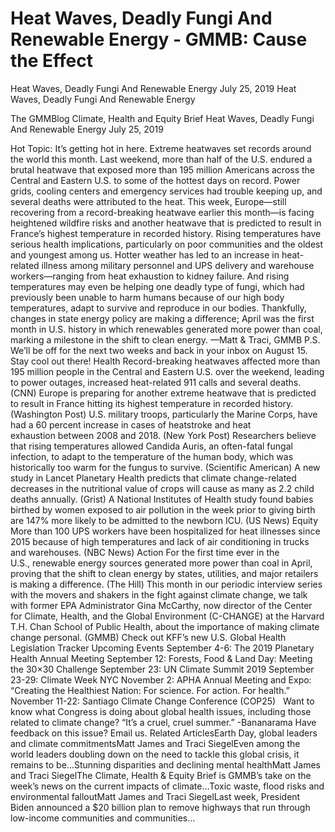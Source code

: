 # Heat Waves, Deadly Fungi And Renewable Energy - GMMB: Cause the Effect


Heat Waves, Deadly Fungi And Renewable Energy
July 25, 2019
Heat Waves, Deadly Fungi And Renewable Energy
 
The GMMBlog
Climate, Health and Equity Brief Heat Waves, Deadly Fungi And Renewable Energy
July 25, 2019
 
Hot Topic: It’s getting hot in here. Extreme heatwaves set records around the world this month. Last weekend, more than half of the U.S. endured a brutal heatwave that exposed more than 195 million Americans across the Central and Eastern U.S. to some of the hottest days on record. Power grids, cooling centers and emergency services had trouble keeping up, and several deaths were attributed to the heat. This week, Europe—still recovering from a record-breaking heatwave earlier this month—is facing heightened wildfire risks and another heatwave that is predicted to result in France’s highest temperature in recorded history.
Rising temperatures have serious health implications, particularly on poor communities and the oldest and youngest among us. Hotter weather has led to an increase in heat-related illness among military personnel and UPS delivery and warehouse workers—ranging from heat exhaustion to kidney failure. And rising temperatures may even be helping one deadly type of fungi, which had previously been unable to harm humans because of our high body temperatures, adapt to survive and reproduce in our bodies.
Thankfully, changes in state energy policy are making a difference; April was the first month in U.S. history in which renewables generated more power than coal, marking a milestone in the shift to clean energy.
—Matt & Traci, GMMB
P.S. We’ll be off for the next two weeks and back in your inbox on August 15. Stay cool out there!
Health
Record-breaking heatwaves affected more than 195 million people in the Central and Eastern U.S. over the weekend, leading to power outages, increased heat-related 911 calls and several deaths. (CNN)
Europe is preparing for another extreme heatwave that is predicted to result in France hitting its highest temperature in recorded history. (Washington Post)
U.S. military troops, particularly the Marine Corps, have had a 60 percent increase in cases of heatstroke and heat exhaustion between 2008 and 2018. (New York Post)
Researchers believe that rising temperatures allowed Candida Auris, an often-fatal fungal infection, to adapt to the temperature of the human body, which was historically too warm for the fungus to survive. (Scientific American)
A new study in Lancet Planetary Health predicts that climate change-related decreases in the nutritional value of crops will cause as many as 2.2 child deaths annually. (Grist)
A National Institutes of Health study found babies birthed by women exposed to air pollution in the week prior to giving birth are 147% more likely to be admitted to the newborn ICU. (US News)
Equity
More than 100 UPS workers have been hospitalized for heat illnesses since 2015 because of high temperatures and lack of air conditioning in trucks and warehouses. (NBC News)
Action
For the first time ever in the U.S., renewable energy sources generated more power than coal in April, proving that the shift to clean energy by states, utilities, and major retailers is making a difference. (The Hill)
This month in our periodic interview series with the movers and shakers in the fight against climate change, we talk with former EPA Administrator Gina McCarthy, now director of the Center for Climate, Health, and the Global Environment (C-CHANGE) at the Harvard T.H. Chan School of Public Health, about the importance of making climate change personal. (GMMB)
Check out KFF’s new U.S. Global Health Legislation Tracker
Upcoming Events
September 4-6: The 2019 Planetary Health Annual Meeting
September 12: Forests, Food & Land Day: Meeting the 30×30 Challenge
September 23: UN Climate Summit 2019
September 23-29: Climate Week NYC
November 2: APHA Annual Meeting and Expo: “Creating the Healthiest Nation: For science. For action. For health.”
November 11-22: Santiago Climate Change Conference (COP25)
 
Want to know what Congress is doing about global health issues,
including those related to climate change?
“It’s a cruel, cruel summer.”
-Bananarama
Have feedback on this issue? Email us.
Related ArticlesEarth Day, global leaders and climate commitmentsMatt James and Traci SiegelEven among the world leaders doubling down on the need to tackle this global crisis, it remains to be…Stunning disparities and declining mental healthMatt James and Traci SiegelThe Climate, Health & Equity Brief is GMMB’s take on the week’s news on the current impacts of climate…Toxic waste, flood risks and environmental falloutMatt James and Traci SiegelLast week, President Biden announced a $20 billion plan to remove highways that run through low-income communities and communities…

